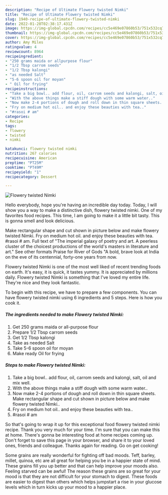```yaml
---
description: "Recipe of Ultimate Flowery twisted Nimki"
title: "Recipe of Ultimate Flowery twisted Nimki"
slug: 1940-recipe-of-ultimate-flowery-twisted-nimki
date: 2022-01-28T02:38:17.431Z
image: https://img-global.cpcdn.com/recipes/cc5e469e07860b53/751x532cq70/flowery-twisted-nimki-recipe-main-photo.jpg
thumbnail: https://img-global.cpcdn.com/recipes/cc5e469e07860b53/751x532cq70/flowery-twisted-nimki-recipe-main-photo.jpg
cover: https://img-global.cpcdn.com/recipes/cc5e469e07860b53/751x532cq70/flowery-twisted-nimki-recipe-main-photo.jpg
author: Amy Miles
ratingvalue: 4
reviewcount: 8964
recipeingredient:
- "250 grams maida or allpurpose flour"
- "1/2 Tbsp carrom seeds"
- "1/2 Tbsp kalongi"
- "as needed Salt"
- "5-6 spoon oil for moyan"
- " Oil for frying"
recipeinstructions:
- "Take a big bowl.. add flour, oil, carrom seeds and kalongi, salt, oil and mix well."
- "With the above things make a stiff dough with some warm water.."
- "Now make 2-4 portions of dough and roll down in thin square sheets. Make rectangular shape and cut shown in picture below and make flowery twisted Nimki.."
- "Fry on medium hot oil.. and enjoy these beauties with tea.."
- "#rasoi # am"
categories:
- Recipe
tags:
- flowery
- twisted
- nimki

katakunci: flowery twisted nimki 
nutrition: 267 calories
recipecuisine: American
preptime: "PT25M"
cooktime: "PT49M"
recipeyield: "1"
recipecategory: Dessert

---
```



![Flowery twisted Nimki](https://img-global.cpcdn.com/recipes/cc5e469e07860b53/751x532cq70/flowery-twisted-nimki-recipe-main-photo.jpg)

Hello everybody, hope you're having an incredible day today. Today, I will show you a way to make a distinctive dish, flowery twisted nimki. One of my favorites food recipes. This time, I am going to make it a little bit tasty. This is gonna smell and look delicious.

Make rectangular shape and cut shown in picture below and make flowery twisted Nimki. Fry on medium hot oil. and enjoy these beauties with tea. #rasoi # am. Full text of &#34;The imperial galaxy of poetry and art. A peerless cluster of the choicest productions of the world&#39;s masters in literature and art.&#34; See other formats Praise for River of Gods &#34;A bold, brave look at India on the eve of its centennial, forty-one years from now.

Flowery twisted Nimki is one of the most well liked of recent trending foods on earth. It's easy, it is quick, it tastes yummy. It is appreciated by millions daily. Flowery twisted Nimki is something that I've loved my entire life. They're nice and they look fantastic.


To begin with this recipe, we have to prepare a few components. You can have flowery twisted nimki using 6 ingredients and 5 steps. Here is how you cook it.

<!--inarticleads1-->

##### The ingredients needed to make Flowery twisted Nimki:

1. Get 250 grams maida or all-purpose flour
1. Prepare 1/2 Tbsp carrom seeds
1. Get 1/2 Tbsp kalongi
1. Take as needed Salt
1. Take 5-6 spoon oil for moyan
1. Make ready  Oil for frying




<!--inarticleads2-->

##### Steps to make Flowery twisted Nimki:

1. Take a big bowl.. add flour, oil, carrom seeds and kalongi, salt, oil and mix well.
1. With the above things make a stiff dough with some warm water..
1. Now make 2-4 portions of dough and roll down in thin square sheets. Make rectangular shape and cut shown in picture below and make flowery twisted Nimki..
1. Fry on medium hot oil.. and enjoy these beauties with tea..
1. #rasoi # am




So that's going to wrap it up for this exceptional food flowery twisted nimki recipe. Thank you very much for your time. I'm sure that you can make this at home. There's gonna be interesting food at home recipes coming up. Don't forget to save this page in your browser, and share it to your loved ones, friends and colleague. Thanks again for reading. Go on get cooking!

Some grains are really wonderful for fighting off bad moods. Teff, barley, millet, quinoa, etc are all great for helping you be in a happier state of mind. These grains fill you up better and that can help improve your moods also. Feeling starved can be awful! The reason these grains are so great for your mood is that they are not difficult for your stomach to digest. These foods are easier to digest than others which helps jumpstart a rise in your glucose levels which in turn kicks up your mood to a happier place.
